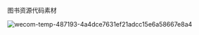 图书资源代码素材

![wecom-temp-487193-4a4dce7631ef21adcc15e6a58667e8a4](https://github.com/zeyangli/devops-cicd-book/assets/21000263/caa4f55f-b897-43e4-a846-f65c6a52f89f)
